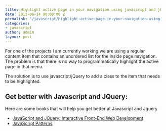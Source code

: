 ```yaml
---
title: Highlight active page in your navigation using javascript and jQuery
date: 2013-06-14 00:00:00 Z
permalink: "/javascript/highlight-active-page-in-your-navigation-using-javascript-and-jquery/"
categories:
- javascript
author: admin
layout: post
---
```


For one of the projects I am currently working we are using a regular content item that contains an unordered list for the inside page navigation. The problem is that there is no way to programmatically highlight the active page in that menu.

The solution is to use javascript/jQuery to add a class to the item that needs to be highlighted. 


<script src="https://gist.github.com/razvanh/5783568.js"></script>

## Get better with Javascript and JQuery:

Here are some books that will help you get better at Javascript and Jquery

* [JavaScript and JQuery: Interactive Front-End Web Development](http://www.amazon.com/dp/1118531647/?tag=greatdesignbo-20) 
* [JavaScript Patterns](http://www.amazon.com/dp/0596806752/?tag=greatdesignbo-20)

